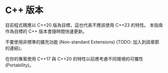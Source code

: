 # C++ 版本

目前程式碼應以 C++20 版為目標，這也代表不應該使用 C++23 的特性。 本指南作為目標的 C++ 版本會隨時間快速更新。

不要使用非標準的擴充功能 (Non-standard Extensions) (TODO: 加入到該章節的連結)。

在你的專案使用 C++17 與 C++20 的特性以前應考慮不同環境的可攜性 (Portability)。
